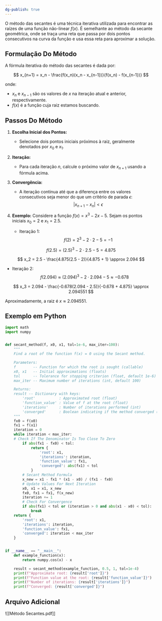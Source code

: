 ```yaml
---
dg-publish: true
---
```


O método das secantes é uma técnica iterativa utilizada para encontrar as raízes de uma função não-linear $f(x)$. É semelhante ao método da secante geométrica, onde se traça uma reta que passa por dois pontos consecutivos na curva da função e usa essa reta para aproximar a solução.

## Formulação Do Método

A fórmula iterativa do método das secantes é dada por:

$$
x_{n+1} = x_n - \frac{f(x_n)(x_n - x_{n-1})}{f(x_n) - f(x_{n-1})}
$$

onde:

- $x_n$ e $x_{n-1}$ são os valores de $x$ na iteração atual e anterior, respectivamente.
- $f(x)$ é a função cuja raiz estamos buscando.

## Passos Do Método

1. **Escolha Inicial dos Pontos:**
   - Selecione dois pontos iniciais próximos à raiz, geralmente denotados por $x_0$ e $x_1$.

2. **Iteração:**
   - Para cada iteração $n$, calcule o próximo valor de $x_{n+1}$ usando a fórmula acima.

3. **Convergência:**
   - A iteração continua até que a diferença entre os valores consecutivos seja menor do que um critério de parada $\epsilon$:
$$
 |x_{n+1} - x_n| < \epsilon
$$
4. **Exemplo:**
   Considere a função $f(x) = x^3 - 2x - 5$. Sejam os pontos iniciais $x_0 = 2$ e $x_1 = 2.5$.

   - Iteração 1:
$$
f(2) = 2^3 - 2\cdot2 - 5 = -1
$$

$$
f(2.5) = (2.5)^3 - 2\cdot2.5 - 5 = 4.875 
$$

$$
x_2 = 2.5 - \frac{4.875(2.5 - 2)}{4.875 + 1} \approx 2.094
$$
   - Iteração 2:
$$
f(2.094) \approx (2.094)^3 - 2\cdot2.094 - 5 \approx -0.678
$$

$$
x_3 = 2.094 - \frac{-0.678(2.094 - 2.5)}{-0.678 + 4.875} \approx 2.094551
$$

   Aproximadamente, a raiz é $x \approx 2.094551$.

## Exemplo em Python

```python
import math
import numpy


def secant_method(f, x0, x1, tol=1e-6, max_iter=100):
    """
    Find a root of the function f(x) = 0 using the Secant method.

    Parameters:
    f        -- Function for which the root is sought (callable)
    x0, x1   -- Initial approximations (floats)
    tol      -- Tolerance for stopping criterion (float, default 1e-6)
    max_iter -- Maximum number of iterations (int, default 100)

    Returns:
    result -- Dictionary with keys:
        'root'           : Approximated root (float)
        'function_value' : Value of f at the root (float)
        'iterations'     : Number of iterations performed (int)
        'converged'      : Boolean indicating if the method converged (bool)
    """
    fx0 = f(x0)
    fx1 = f(x1)
    iteration = 0
    while iteration < max_iter:
	# Check If The Denominator Is Too Close To Zero
        if abs(fx1 - fx0) < tol:
            return {
                'root': x1,
                'iterations': iteration,
                'function_value': fx1,
                'converged': abs(fx1) < tol
            }
		# Secant Method Formula
        x_new = x1 - fx1 * (x1 - x0) / (fx1 - fx0)
		# Update Values For Next Iteration
        x0, x1 = x1, x_new
        fx0, fx1 = fx1, f(x_new)
        iteration += 1
		# Check For Convergence
        if abs(fx1) < tol or (iteration > 0 and abs(x1 - x0) < tol):
            break
    return {
        'root': x1,
        'iterations': iteration,
        'function_value': fx1,
        'converged': iteration < max_iter
    }


if __name__ == "__main__":
    def example_function(x):
        return numpy.cos(x) - x

    result = secant_method(example_function, 0.5, 1, tol=1e-4)
    print(f"Approximate root: {result['root']}")
    print(f"Function value at the root: {result['function_value']}")
    print(f"Number of iterations: {result['iterations']}")
    print(f"Converged: {result['converged']}")
```

## Arquivo Adicional

![[Método Secantes.pdf]]
